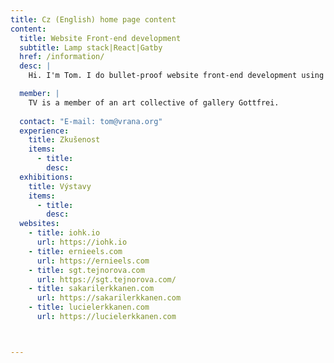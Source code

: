 ```yaml
---
title: Cz (English) home page content
content:
  title: Website Front-end development
  subtitle: Lamp stack|React|Gatby
  href: /information/
  desc: |
    Hi. I'm Tom. I do bullet-proof website front-end development using LAMP stack with React and Gatsby or WordPress.

  member: |
    TV is a member of an art collective of gallery Gottfrei.
    
  contact: "E-mail: tom@vrana.org"
  experience:
    title: Zkušenost
    items:
      - title: 
        desc: 
  exhibitions:
    title: Výstavy
    items:
      - title: 
        desc: 
  websites:
    - title: iohk.io
      url: https://iohk.io
    - title: ernieels.com
      url: https://ernieels.com
    - title: sgt.tejnorova.com
      url: https://sgt.tejnorova.com/
    - title: sakarilerkkanen.com
      url: https://sakarilerkkanen.com
    - title: lucielerkkanen.com
      url: https://lucielerkkanen.com



---
```

